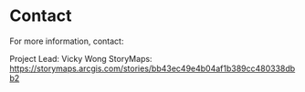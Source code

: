 # Contact

For more information, contact:

Project Lead: Vicky Wong
StoryMaps: https://storymaps.arcgis.com/stories/bb43ec49e4b04af1b389cc480338dbb2
